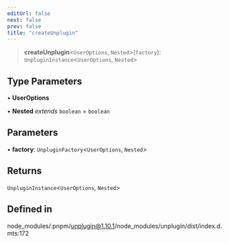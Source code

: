 ```yaml
---
editUrl: false
next: false
prev: false
title: "createUnplugin"
---
```


> **createUnplugin**\<`UserOptions`, `Nested`\>(`factory`): `UnpluginInstance`\<`UserOptions`, `Nested`\>

## Type Parameters

• **UserOptions**

• **Nested** *extends* `boolean` = `boolean`

## Parameters

• **factory**: `UnpluginFactory`\<`UserOptions`, `Nested`\>

## Returns

`UnpluginInstance`\<`UserOptions`, `Nested`\>

## Defined in

node\_modules/.pnpm/unplugin@1.10.1/node\_modules/unplugin/dist/index.d.mts:172
